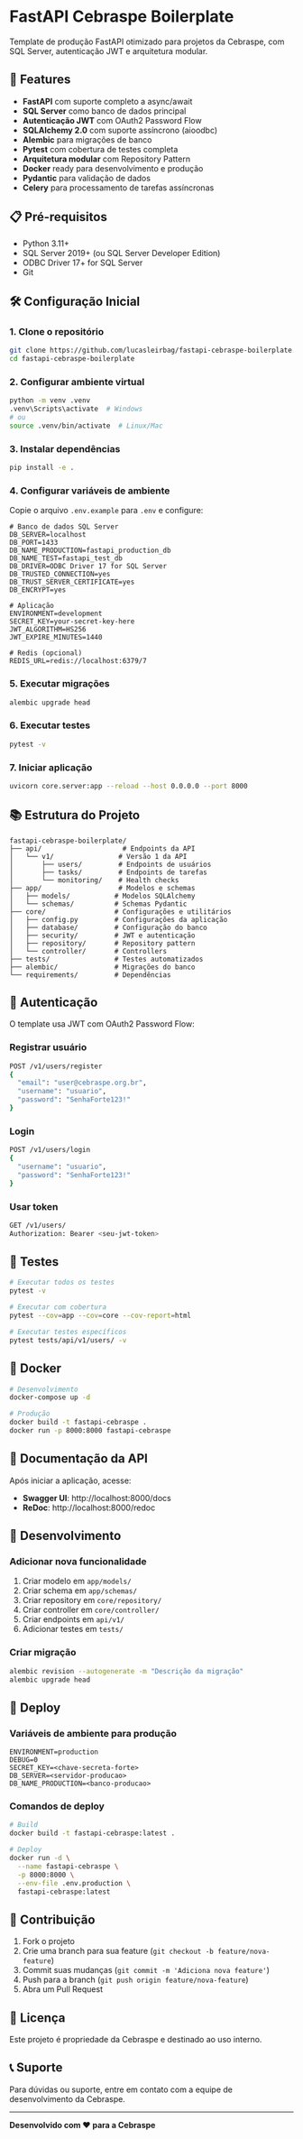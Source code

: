 # FastAPI Cebraspe Boilerplate

Template de produção FastAPI otimizado para projetos da Cebraspe, com SQL Server, autenticação JWT e arquitetura modular.

## 🚀 Features

- **FastAPI** com suporte completo a async/await
- **SQL Server** como banco de dados principal
- **Autenticação JWT** com OAuth2 Password Flow
- **SQLAlchemy 2.0** com suporte assíncrono (aioodbc)
- **Alembic** para migrações de banco
- **Pytest** com cobertura de testes completa
- **Arquitetura modular** com Repository Pattern
- **Docker** ready para desenvolvimento e produção
- **Pydantic** para validação de dados
- **Celery** para processamento de tarefas assíncronas

## 📋 Pré-requisitos

- Python 3.11+
- SQL Server 2019+ (ou SQL Server Developer Edition)
- ODBC Driver 17+ for SQL Server
- Git

## 🛠️ Configuração Inicial

### 1. Clone o repositório
```bash
git clone https://github.com/lucasleirbag/fastapi-cebraspe-boilerplate.git
cd fastapi-cebraspe-boilerplate
```

### 2. Configurar ambiente virtual
```bash
python -m venv .venv
.venv\Scripts\activate  # Windows
# ou
source .venv/bin/activate  # Linux/Mac
```

### 3. Instalar dependências
```bash
pip install -e .
```

### 4. Configurar variáveis de ambiente
Copie o arquivo `.env.example` para `.env` e configure:

```env
# Banco de dados SQL Server
DB_SERVER=localhost
DB_PORT=1433
DB_NAME_PRODUCTION=fastapi_production_db
DB_NAME_TEST=fastapi_test_db
DB_DRIVER=ODBC Driver 17 for SQL Server
DB_TRUSTED_CONNECTION=yes
DB_TRUST_SERVER_CERTIFICATE=yes
DB_ENCRYPT=yes

# Aplicação
ENVIRONMENT=development
SECRET_KEY=your-secret-key-here
JWT_ALGORITHM=HS256
JWT_EXPIRE_MINUTES=1440

# Redis (opcional)
REDIS_URL=redis://localhost:6379/7
```

### 5. Executar migrações
```bash
alembic upgrade head
```

### 6. Executar testes
```bash
pytest -v
```

### 7. Iniciar aplicação
```bash
uvicorn core.server:app --reload --host 0.0.0.0 --port 8000
```

## 📚 Estrutura do Projeto

```
fastapi-cebraspe-boilerplate/
├── api/                    # Endpoints da API
│   └── v1/                # Versão 1 da API
│       ├── users/         # Endpoints de usuários
│       ├── tasks/         # Endpoints de tarefas
│       └── monitoring/    # Health checks
├── app/                   # Modelos e schemas
│   ├── models/           # Modelos SQLAlchemy
│   └── schemas/          # Schemas Pydantic
├── core/                 # Configurações e utilitários
│   ├── config.py         # Configurações da aplicação
│   ├── database/         # Configuração do banco
│   ├── security/         # JWT e autenticação
│   ├── repository/       # Repository pattern
│   └── controller/       # Controllers
├── tests/                # Testes automatizados
├── alembic/              # Migrações do banco
└── requirements/         # Dependências
```

## 🔐 Autenticação

O template usa JWT com OAuth2 Password Flow:

### Registrar usuário
```bash
POST /v1/users/register
{
  "email": "user@cebraspe.org.br",
  "username": "usuario",
  "password": "SenhaForte123!"
}
```

### Login
```bash
POST /v1/users/login
{
  "username": "usuario",
  "password": "SenhaForte123!"
}
```

### Usar token
```bash
GET /v1/users/
Authorization: Bearer <seu-jwt-token>
```

## 🧪 Testes

```bash
# Executar todos os testes
pytest -v

# Executar com cobertura
pytest --cov=app --cov=core --cov-report=html

# Executar testes específicos
pytest tests/api/v1/users/ -v
```

## 🐳 Docker

```bash
# Desenvolvimento
docker-compose up -d

# Produção
docker build -t fastapi-cebraspe .
docker run -p 8000:8000 fastapi-cebraspe
```

## 📖 Documentação da API

Após iniciar a aplicação, acesse:
- **Swagger UI**: http://localhost:8000/docs
- **ReDoc**: http://localhost:8000/redoc

## 🔧 Desenvolvimento

### Adicionar nova funcionalidade
1. Criar modelo em `app/models/`
2. Criar schema em `app/schemas/`
3. Criar repository em `core/repository/`
4. Criar controller em `core/controller/`
5. Criar endpoints em `api/v1/`
6. Adicionar testes em `tests/`

### Criar migração
```bash
alembic revision --autogenerate -m "Descrição da migração"
alembic upgrade head
```

## 🚀 Deploy

### Variáveis de ambiente para produção
```env
ENVIRONMENT=production
DEBUG=0
SECRET_KEY=<chave-secreta-forte>
DB_SERVER=<servidor-producao>
DB_NAME_PRODUCTION=<banco-producao>
```

### Comandos de deploy
```bash
# Build
docker build -t fastapi-cebraspe:latest .

# Deploy
docker run -d \
  --name fastapi-cebraspe \
  -p 8000:8000 \
  --env-file .env.production \
  fastapi-cebraspe:latest
```

## 🤝 Contribuição

1. Fork o projeto
2. Crie uma branch para sua feature (`git checkout -b feature/nova-feature`)
3. Commit suas mudanças (`git commit -m 'Adiciona nova feature'`)
4. Push para a branch (`git push origin feature/nova-feature`)
5. Abra um Pull Request

## 📝 Licença

Este projeto é propriedade da Cebraspe e destinado ao uso interno.

## 📞 Suporte

Para dúvidas ou suporte, entre em contato com a equipe de desenvolvimento da Cebraspe.

---

**Desenvolvido com ❤️ para a Cebraspe**
